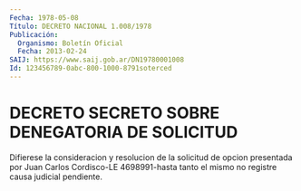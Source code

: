 ```yaml
---
Fecha: 1978-05-08
Título: DECRETO NACIONAL 1.008/1978
Publicación:
  Organismo: Boletín Oficial
  Fecha: 2013-02-24
SAIJ: https://www.saij.gob.ar/DN19780001008
Id: 123456789-0abc-800-1000-8791soterced
---
```

# DECRETO SECRETO SOBRE DENEGATORIA DE SOLICITUD

<a id="1"></a>
Difierese la consideracion y resolucion de la solicitud de opcion presentada por Juan Carlos Cordisco-LE 4698991-hasta tanto el mismo no registre causa judicial pendiente.